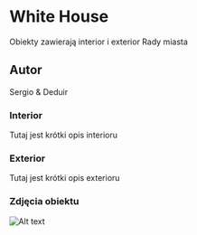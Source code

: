 # White House
Obiekty zawierają interior i exterior Rady miasta

## Autor 
Sergio & Deduir


### Interior

Tutaj jest krótki opis interioru

### Exterior

Tutaj jest krótki opis exterioru 



### Zdjęcia obiektu

![Alt text](imgpot.jpeg)